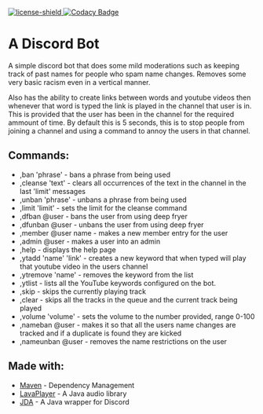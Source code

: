 [license]: https://github.com/Sean-Powell/DiscordBot/blob/master/LICENSE
[license-shield]: https://img.shields.io/badge/License-Apache%202.0-lightgrey.svg
[ ![license-shield][] ][license]
[![Codacy Badge](https://api.codacy.com/project/badge/Grade/1773c4a298ac4dc082b5ff798887868d)](https://www.codacy.com/manual/Sean-Powell/DiscordBot?utm_source=github.com&amp;utm_medium=referral&amp;utm_content=Sean-Powell/DiscordBot&amp;utm_campaign=Badge_Grade)

# A Discord Bot
A simple discord bot that does some mild moderations such as keeping track of past names for people who spam name changes. Removes some very basic racism even in a vertical manner. 

Also has the ability to create links between words and youtube videos then whenever that word is typed the link is played in the channel that user is in. This is provided that the user has been in the channel for the required ammount of time. By default this is 5 seconds, this is to stop people from joining a channel and using a command to annoy the users in that channel.

## Commands:

* ,ban 'phrase' - bans a phrase from being used
* ,cleanse 'text' - clears all occurrences of the text in the channel in the last 'limit' messages 
* ,unban 'phrase' - unbans a phrase from being used
* ,limit 'limit' - sets the limit for the cleanse command
* ,dfban @user - bans the user from using deep fryer
* ,dfunban @user - unbans the user from using deep fryer
* ,member @user name - makes a new member entry for the user
* ,admin @user - makes a user into an admin
* ,help - displays the help page
* ,ytadd 'name' 'link' - creates a new keyword that when typed will play that youtube video in the users channel
* ,ytremove 'name' - removes the keyword from the list
* ,ytlist - lists all the YouTube keywords configured on the bot.
* ,skip - skips the currently playing track
* ,clear - skips all the tracks in the queue and the current track being played
* ,volume 'volume' - sets the volume to the number provided, range 0-100
* ,nameban @user - makes it so that all the users name changes are tracked and if a duplicate is found they are kicked
* ,nameunban @user - removes the name restrictions on the user

## Made with:

* [Maven](https://maven.apache.org/) - Dependency Management
* [LavaPlayer](https://github.com/sedmelluq/lavaplayer) - A Java audio library
* [JDA](https://github.com/DV8FromTheWorld/JDA) - A Java wrapper for Discord


